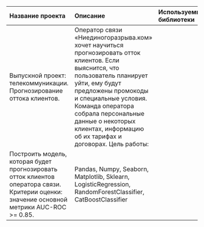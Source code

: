 | Название проекта | Описание | Используемые библиотеки |
| :-------------------- | :--------------------- |:---------------------------|
| Выпускной проект: телекоммуникации. Прогнозирование оттока клиентов.|Оператор связи «Ниединогоразрыва.ком» хочет научиться прогнозировать отток клиентов. Если выяснится, что пользователь планирует уйти, ему будут предложены промокоды и специальные условия. Команда оператора собрала персональные данные о некоторых клиентах, информацию об их тарифах и договорах. Цель работы:
Построить модель, которая будет прогнозировать отток клиентов оператора связи. Критерии оценки: значение основной метрики AUC-ROC >= 0.85.| Pandas, Numpy, Seaborn, Matplotlib, Sklearn, LogisticRegression, RandomForestClassifier, CatBoostClassifier|
